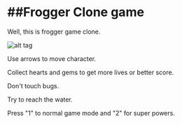 ##Frogger Clone game
===============================

Well, this is frogger game clone.

![alt tag](https://github.com/genesisuda/frontend-nanodegree-arcade-game/blob/master/images/preview.png)

Use arrows to move character.

Collect hearts and gems to get more lives or better score.

Don't touch bugs.

Try to reach the water.

Press "1" to normal game mode and "2" for super powers.
